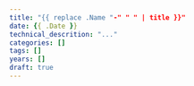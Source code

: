 ```yaml
---
title: "{{ replace .Name "-" " " | title }}"
date: {{ .Date }}
technical_descrition: "..."
categories: []
tags: []
years: []
draft: true
---
```


